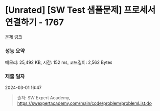 # [Unrated] [SW Test 샘플문제] 프로세서 연결하기 - 1767 

[문제 링크](https://swexpertacademy.com/main/code/problem/problemDetail.do?contestProbId=AV4suNtaXFEDFAUf) 

### 성능 요약

메모리: 25,492 KB, 시간: 152 ms, 코드길이: 2,562 Bytes

### 제출 일자

2024-03-01 16:47



> 출처: SW Expert Academy, https://swexpertacademy.com/main/code/problem/problemList.do